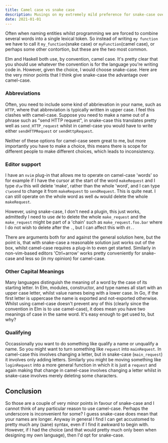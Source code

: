 ```yaml
---
title: Camel case vs snake case
description: Musings on my extremely mild preference for snake-case over camel-case
date: 2021-01-01
---
```



Often when naming entities whilst programming we are forced to combine several words into a single lexical token.
So instead of writing `my function` we have to call it `my_function`(snake case) or `myFunction`(camel case), or
perhaps some other contortion, but these are the two most common.

Elm and Haskell both use, by convention, camel case.  It's pretty clear that you should use whatever the convention is for the language you're writing code in. However, given the choice, I would choose snake-case. Here are the very minor points that I think give snake-case the advantage over camel-case. 


### Abbreviations

Often, you need to include some kind of abbrievation in your name, such as `HTTP`, where that abbreviation is typically written in upper case. I feel this clashes with camel-case.  Suppose you need to make a name out of a phrase such as "send HTTP request", in snake-case this translates pretty well as `send_HTTP_request` whilst in camel-case you would have to write either `sendHTTPRequest` or `sendHttpRequest`.

Neither of these options for camel-case seem great to me, but more importantly you have to make a choice, this means there is scope for different people to make different choices, which leads to inconsistency.


### Editor support

I have an `nvim` plug-in that allows me to operate on camel-case 'words' so for example if I have the cursor at the start of the word `makeRequest` and I type `d\w` this will delete 'make', rather than the whole 'word', and I can type `c\wsend` to change it from `makeRequest` to `sendRequest`.  This is quite neat. I can still operate on the whole word as well `dw` would delete the whole `makeRequest`.
 
However, using snake-case, I don't need a plugin, this just works, admittedly I need to use `dW` to delete the whole `make_request` and the `make_request` might be part of a 'chain' such as `make_request.foo.bar` where I do not wish to delete after the `.`, but I can affect this with `dt.`. 

There are arguments both for and against the general solution here, but the point is, that with snake-case a reasonable solution just works out of the box, whilst camel-case requires a plug-in to even get started. Similarly in non-vim-based editors 'Ctrl+arrow' works pretty conveniently for snake-case and less so (in my opinion) for camel-case. 

### Other Capital Meanings

Many languages distinguish the meaning of a word by the case of its starting letter. In Elm, modules, constructor, and type names all start with an upper case letter, whilst value names being with a lower case. In Go, if the first letter is uppercase the name is exported and not-exported otherwise. Whilst using camel-case doesn't prevent any of this (clearly since the convention in Elm is to use camel-case), it does mean you have two meanings of case in the same word. It's easy enough to get used to, but why?

### Qualifying 

Occassionally you want to do something like qualify a name or unqualify a name. So you might want to turn something like `request` into `mainRequest`. In camel-case this involves changing a letter, but in snake-case (`main_request`) it involves only adding letters. Similarly you might be moving something like `loginRequest` into a more general function in which it is just a `request` and again making that change in camel-case involves changing a letter whilst in snake-case involves merely deleting some characters.


## Conclusion

So those are a couple of very minor points in favour of snake-case and I cannot think of any particular reason to use camel-case. Perhaps the underscore is inconvenient for some?  I guess snake-case does mean that your names are longer. Anyway in general I find I can get accustomed to pretty much any (sane) syntax, even if I find it awkward to begin with. However, if I had the choice (and that would pretty much only been when designing my own language), then I'd opt for snake-case.
